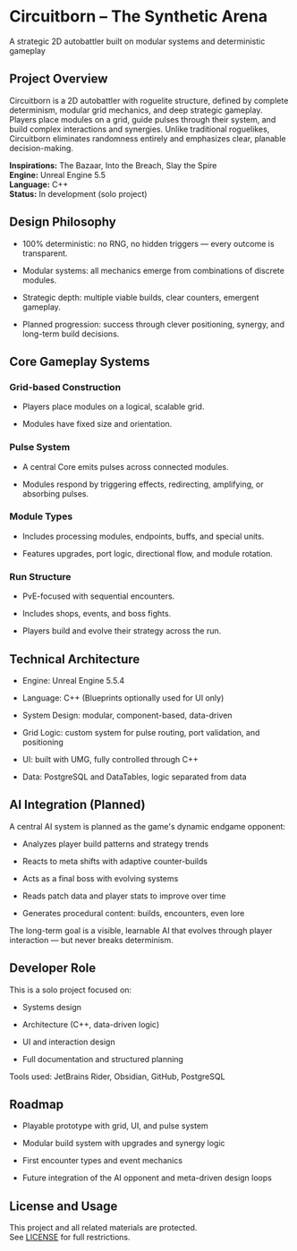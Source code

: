 # Circuitborn – The Synthetic Arena

A strategic 2D autobattler built on modular systems and deterministic gameplay

## Project Overview

Circuitborn is a 2D autobattler with roguelite structure, defined by complete determinism, modular grid mechanics, and deep strategic gameplay. Players place modules on a grid, guide pulses through their system, and build complex interactions and synergies. Unlike traditional roguelikes, Circuitborn eliminates randomness entirely and emphasizes clear, planable decision-making.

**Inspirations:** The Bazaar, Into the Breach, Slay the Spire  
**Engine:** Unreal Engine 5.5  
**Language:** C++  
**Status:** In development (solo project)

## Design Philosophy

- 100% deterministic: no RNG, no hidden triggers — every outcome is transparent.
    
- Modular systems: all mechanics emerge from combinations of discrete modules.
    
- Strategic depth: multiple viable builds, clear counters, emergent gameplay.
    
- Planned progression: success through clever positioning, synergy, and long-term build decisions.
    

## Core Gameplay Systems

### Grid-based Construction

- Players place modules on a logical, scalable grid.
    
- Modules have fixed size and orientation.
    

### Pulse System

- A central Core emits pulses across connected modules.
    
- Modules respond by triggering effects, redirecting, amplifying, or absorbing pulses.
    

### Module Types

- Includes processing modules, endpoints, buffs, and special units.
    
- Features upgrades, port logic, directional flow, and module rotation.
    

### Run Structure

- PvE-focused with sequential encounters.
    
- Includes shops, events, and boss fights.
    
- Players build and evolve their strategy across the run.
    

## Technical Architecture

- Engine: Unreal Engine 5.5.4
    
- Language: C++ (Blueprints optionally used for UI only)
    
- System Design: modular, component-based, data-driven
    
- Grid Logic: custom system for pulse routing, port validation, and positioning
    
- UI: built with UMG, fully controlled through C++
    
- Data: PostgreSQL and DataTables, logic separated from data
    

## AI Integration (Planned)

A central AI system is planned as the game's dynamic endgame opponent:

- Analyzes player build patterns and strategy trends
    
- Reacts to meta shifts with adaptive counter-builds
    
- Acts as a final boss with evolving systems
    
- Reads patch data and player stats to improve over time
    
- Generates procedural content: builds, encounters, even lore
    

The long-term goal is a visible, learnable AI that evolves through player interaction — but never breaks determinism.

## Developer Role

This is a solo project focused on:

- Systems design
    
- Architecture (C++, data-driven logic)
    
- UI and interaction design
    
- Full documentation and structured planning
    

Tools used: JetBrains Rider, Obsidian, GitHub, PostgreSQL

## Roadmap

- Playable prototype with grid, UI, and pulse system
    
- Modular build system with upgrades and synergy logic
    
- First encounter types and event mechanics
    
- Future integration of the AI opponent and meta-driven design loops
    

## License and Usage

This project and all related materials are protected.  
See [LICENSE](LICENSE.md) for full restrictions.